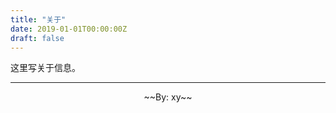 ```yaml
---
title: "关于"
date: 2019-01-01T00:00:00Z
draft: false
---
```


这里写关于信息。

---

<p style="text-align:center;">~~By: xy~~</p>
